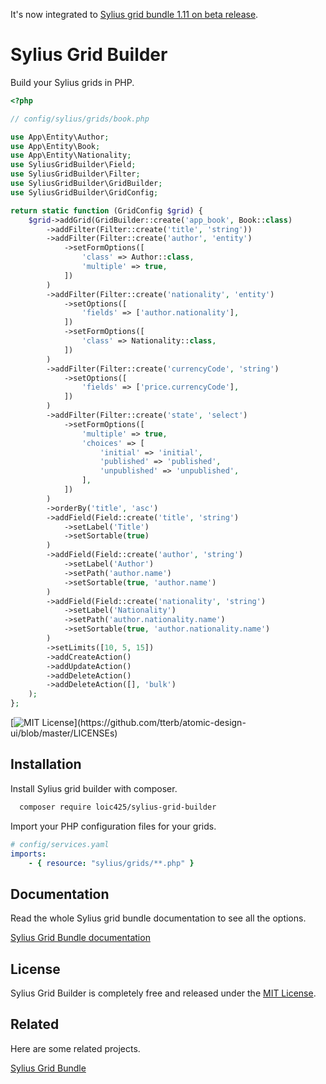 It's now integrated to [Sylius grid bundle 1.11 on beta release](https://github.com/Sylius/SyliusGridBundle/releases/tag/v1.11.0-BETA.1).


# Sylius Grid Builder

Build your Sylius grids in PHP.

```php
<?php

// config/sylius/grids/book.php

use App\Entity\Author;
use App\Entity\Book;
use App\Entity\Nationality;
use SyliusGridBuilder\Field;
use SyliusGridBuilder\Filter;
use SyliusGridBuilder\GridBuilder;
use SyliusGridBuilder\GridConfig;

return static function (GridConfig $grid) {
    $grid->addGrid(GridBuilder::create('app_book', Book::class)
        ->addFilter(Filter::create('title', 'string'))
        ->addFilter(Filter::create('author', 'entity')
            ->setFormOptions([
                'class' => Author::class,
                'multiple' => true,
            ])
        )
        ->addFilter(Filter::create('nationality', 'entity')
            ->setOptions([
                'fields' => ['author.nationality'],
            ])
            ->setFormOptions([
                'class' => Nationality::class,
            ])
        )
        ->addFilter(Filter::create('currencyCode', 'string')
            ->setOptions([
                'fields' => ['price.currencyCode'],
            ])
        )
        ->addFilter(Filter::create('state', 'select')
            ->setFormOptions([
                'multiple' => true,
                'choices' => [
                    'initial' => 'initial',
                    'published' => 'published',
                    'unpublished' => 'unpublished',
                ],
            ])
        )
        ->orderBy('title', 'asc')
        ->addField(Field::create('title', 'string')
            ->setLabel('Title')
            ->setSortable(true)
        )
        ->addField(Field::create('author', 'string')
            ->setLabel('Author')
            ->setPath('author.name')
            ->setSortable(true, 'author.name')
        )
        ->addField(Field::create('nationality', 'string')
            ->setLabel('Nationality')
            ->setPath('author.nationality.name')
            ->setSortable(true, 'author.nationality.name')
        )
        ->setLimits([10, 5, 15])
        ->addCreateAction()
        ->addUpdateAction()
        ->addDeleteAction()
        ->addDeleteAction([], 'bulk')
    );
};

```
[![MIT License](https://img.shields.io/apm/l/atomic-design-ui.svg?)](https://github.com/tterb/atomic-design-ui/blob/master/LICENSEs)
  
## Installation 

Install Sylius grid builder with composer.

```bash 
  composer require loic425/sylius-grid-builder
```

Import your PHP configuration files for your grids.

```yaml
# config/services.yaml
imports:
    - { resource: "sylius/grids/**.php" }
```
    
## Documentation

Read the whole Sylius grid bundle documentation to see all the options.

[Sylius Grid Bundle documentation](https://github.com/Sylius/SyliusGridBundle)

## License

Sylius Grid Builder is completely free and released under the [MIT License](https://github.com/loic425/sylius-grid-builder/blob/master/LICENSE).

## Related

Here are some related projects.

[Sylius Grid Bundle](https://github.com/Sylius/SyliusGridBundle)
